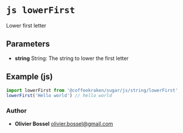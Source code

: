 


<!-- @namespace    sugar.js.string -->
<!-- @name    lowerFirst -->

# ```js lowerFirst ```


Lower first letter

## Parameters

- **string**  String: The string to lower the first letter



## Example (js)

```js
import lowerFirst from '@coffeekraken/sugar/js/string/lowerFirst'
lowerFirst('Hello world') // hello world
```


### Author
- **Olivier Bossel** <a href="mailto:olivier.bossel@gmail.com">olivier.bossel@gmail.com</a> 



